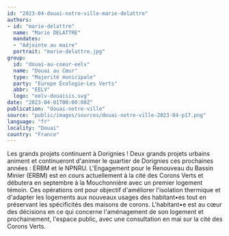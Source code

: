 ```yaml
---
id: "2023-04-douai-notre-ville-marie-delattre"
authors:
- id: "marie-delattre"
  name: "Marie DELATTRE"
  mandates: 
  - "Adjointe au maire"
  portrait: "marie-delattre.jpg"
group:
  id: "douai-au-coeur-eelv"
  name: "Douai au Cœur"
  type: "Majorité municipale"
  party: "Europe Écologie-Les Verts"
  abbr: "EELV"
  logo: "eelv-douaisis.svg"
date: "2023-04-01T00:00:00Z"
publication: "douai-notre-ville"
source: "public/images/sources/douai-notre-ville-2023-04-p17.png"
language: "fr"
locality: "Douai"
country: "France"
---
```


Les grands projets continuent à Dorignies ! Deux grands projets urbains animent et continueront d'animer le quartier de Dorignies ces prochaines années : ERBM et le NPNRU. L'Engagement pour le Renouveau du Bassin Minier (ERBM) est en cours actuellement à la cité des Corons Verts et débutera en septembre à la Mouchonnière avec un premier logement témoin. Ces opérations ont pour objectif d'améliorer l'isolation thermique et d'adapter les logements aux nouveaux usages des habitant•es tout en préservant les spécificités des maisons de corons. L'habitant•e est au cœur des décisions en ce qui concerne l'aménagement de son logement et prochainement, l'espace public, avec une consultation en mai sur la cité des Corons Verts.
